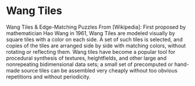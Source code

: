# Wang Tiles

Wang Tiles & Edge-Matching Puzzles
From [Wikipedia]: First proposed by mathematician Hao Wang in 1961, Wang Tiles are modeled visually by square tiles with a color on each side. A set of such tiles is selected, and copies of the tiles are arranged side by side with matching colors, without rotating or reflecting them. Wang tiles have become a popular tool for procedural synthesis of textures, heightfields, and other large and nonrepeating bidimensional data sets; a small set of precomputed or hand-made source tiles can be assembled very cheaply without too obvious repetitions and without periodicity.